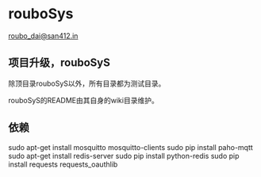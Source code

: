 rouboSys
========

roubo_dai@san412.in

项目升级，rouboSyS
-------------------
除顶目录rouboSyS以外，所有目录都为测试目录。

rouboSyS的README由其自身的wiki目录维护。

依赖
----
sudo apt-get install mosquitto mosquitto-clients
sudo pip install paho-mqtt
sudo apt-get install redis-server
sudo pip install python-redis
sudo pip install requests requests_oauthlib
